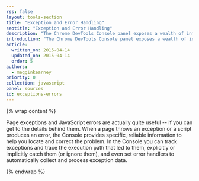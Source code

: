 ```yaml
---
rss: false
layout: tools-section
title: "Exception and Error Handling"
seotitle: "Exception and Error Handling"
description: "The Chrome DevTools Console panel exposes a wealth of information about your page's exceptions and errors."
introduction: "The Chrome DevTools Console panel exposes a wealth of information about your page's exceptions and errors."
article:
  written_on: 2015-04-14
  updated_on: 2015-04-14
  order: 5
authors:
  - megginkearney
priority: 0
collection: javascript
panel: sources
id: exceptions-errors
---
```


{% wrap content %}

Page exceptions and JavaScript errors are actually quite useful -- if you can get to the details behind them. When a page throws an exception or a script produces an error, the Console provides specific, reliable information to help you locate and correct the problem. In the Console you can track exceptions and trace the execution path that led to them, explicitly or implicitly catch them (or ignore them), and even set error handlers to automatically collect and process exception data.

{% endwrap %}

